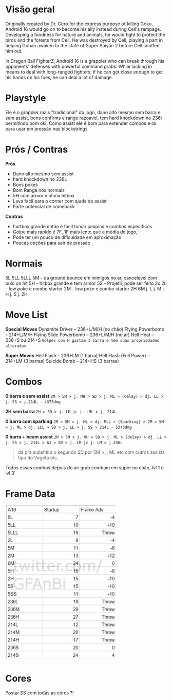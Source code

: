 <!-- TITLE: Android 16 -->
<!-- SUBTITLE: Hell Flash -->

# Visão geral
Originally created by Dr. Gero for the express purpose of killing Goku, Android 16 would go on to become his ally instead during Cell's rampage. Developing a fondness for nature and animals, he would fight to protect the birds and the forests from Cell. He was destroyed by Cell, playing a part in helping Gohan awaken to the state of Super Saiyan 2 before Cell snuffed him out.

In Dragon Ball FighterZ, Android 16 is a grappler who can break through his opponents' defenses with powerful command grabs. While lacking in means to deal with long-ranged fighters, if he can get close enough to get his hands on his foes, he can deal a lot of damage. 
# Playstyle
Ele é o grappler mais "tradicional" do jogo, dano alto mesmo sem barra e sem assist, bons confirms e range razoavel, tem  hard knockdown no 236l permitindo bom oki,
Como assist ele é bom para extender combos e ok para usar em pressão nas blockstrings

# Prós / Contras
**Prós**
* Dano alto mesmo sem assist
* hard knockdown no 236L
* Bons pokes
* Bom Range nos normais
* 5H com armor e otima hitbox
* Leva facil para o corner com ajuda de assist
* Forte potencial de comeback

**Contras**
* hurtbox grande então é facil tomar jumpins e combos especificos
* Golpe mais rapido é 7F, 1F mais lento que a média do jogo,
* Pode ter um pouco de dificuldade em aproximação
* Poucas opções para sair de pressão

# Normais
5L
5LL
5LLL
5M - da ground bounce em inimigos no ar, cancelevel com pulo on hit
5H - hitbox grande e tem armor
5S - Projetil, pode ser feito 2x
2L - low poke e combo starter
2M - low poke e combo starter
2H
6M
j. L
j. M
j. H
j. S
j. 2H
# Move List
**Special Moves**
Dynamite Driver – 236+L/M/H (no chão)
Flying Powerbomb – 214+L/M/H 
Flying Slide Powerbomb – 236+L/M/H (no ar)
Hell Heat – 236+S ou 214+S
`Golpes com H gastam 1 barra e tem suas propriedades alteradas`

**Super Moves**
Hell Flash – 236+LM (1 barra)
Hell Flash (Full Power) – 214+LM (3 barras)
Suicide Bomb – 214+HS (3 barras)

# Combos
**0 barra e sem assist**
`2M > 5M > j. MH > SD > j. ML > (delay) > dj. LL > j. SS > j.214L - 4375dmg`

**2H sem barra**
`2H > SD > j. LM jc j. LML > j. 214L`

**0 barra com sparking**
`2M > 5M > j. ML > dj. MLL > {Sparking} > 2M > 5M > j. ML > dj. LLL > SD > j. LL > j. SS > 214L - 5346dmg`

**0 barra  + beam assist**
`2M > 5M > j. MH > SD > j. ML > (delay) > dj. LL > j. SS > j. 214L > A1 > SD > j. LM jc j. LM > j.236L`
> da pra substitiur o segundo SD por 5M  > j. ML etc com outros assists tipo do Vegeta etc.

Todos esses combos depois do air grab combam em super no chão, lvl 1 e lvl 3`


# Frame Data

![A 16 Frame Data](/uploads/a-16-frame-data.jpg "A 16 Frame Data")

# Cores
Postar SS com todas as cores ?!
